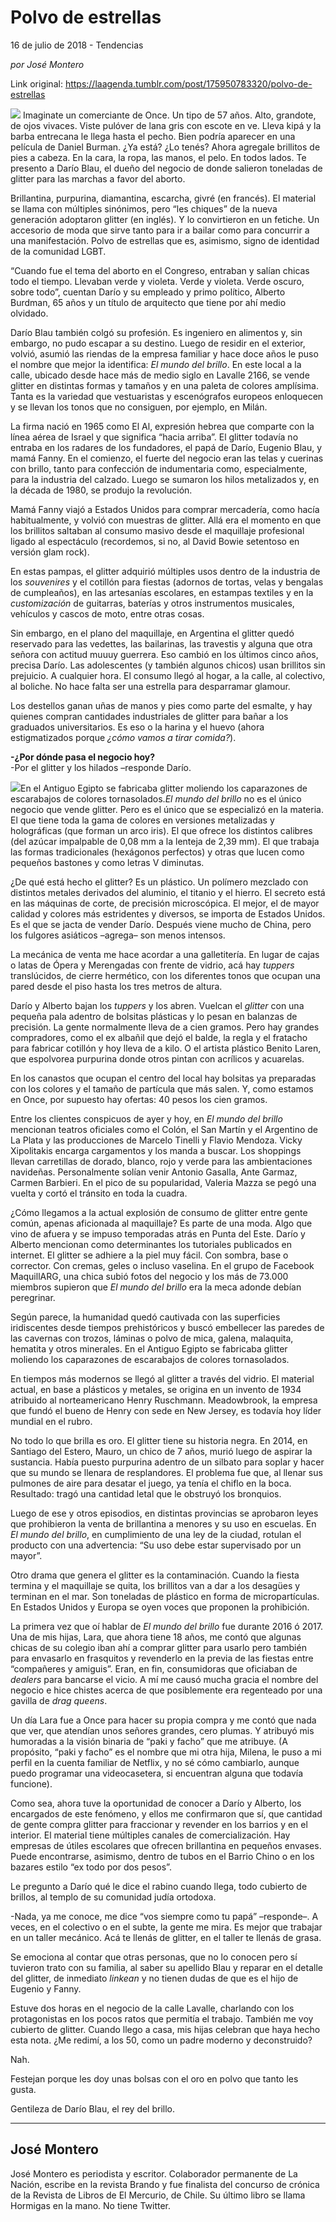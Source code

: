 # Polvo de estrellas



16 de julio de 2018 - Tendencias

_por José Montero_

Link original: https://laagenda.tumblr.com/post/175950783320/polvo-de-estrellas

![](https://64.media.tumblr.com/188635793ad524bfe1f20939f1175385/tumblr_inline_pbzg7wwsb51t6q87u_500.jpg)
 Imaginate un comerciante de
Once. Un tipo de 57 años. Alto, grandote, de ojos vivaces. Viste
pulóver de lana gris con escote en ve. Lleva kipá y la barba
entrecana le llega hasta el pecho. Bien podría aparecer en una
película de Daniel Burman. ¿Ya está? ¿Lo tenés? Ahora agregale
brillitos de pies a cabeza. En la cara, la ropa, las manos, el pelo.
En todos lados. Te presento a Darío Blau, el dueño del negocio de
donde salieron toneladas de glitter para las marchas a favor del
aborto. 



Brillantina, purpurina,
diamantina, escarcha, givré (en francés). El material se llama con
múltiples sinónimos, pero “les chiques” de la nueva generación
adoptaron glitter (en inglés). Y lo convirtieron en un fetiche. Un
accesorio de moda que sirve tanto para ir a bailar como para
concurrir a una manifestación. Polvo de estrellas que es, asimismo,
signo de identidad de la comunidad LGBT.


 “Cuando fue el tema del
aborto en el Congreso, entraban y salían chicas todo el tiempo.
Llevaban verde y violeta. Verde y violeta. Verde oscuro, sobre todo”,
cuentan Darío y su empleado y primo político, Alberto Burdman, 65
años y un título de arquitecto que tiene por ahí medio olvidado.


 Darío Blau también colgó
su profesión. Es ingeniero en alimentos y, sin embargo, no pudo
escapar a su destino. Luego de residir en el exterior, volvió,
asumió las riendas de la empresa familiar y hace doce años le puso
el nombre que mejor la identifica: *El
mundo del brillo*.
En este local a la calle, ubicado desde hace más de medio siglo en
Lavalle 2166, se vende glitter en distintas formas y tamaños y en
una paleta de colores amplísima. Tanta es la variedad que
vestuaristas y escenógrafos europeos enloquecen y se llevan los
tonos que no consiguen, por ejemplo, en Milán.


 La firma nació en 1965 como
El Al, expresión hebrea que comparte con la línea aérea de Israel
y que significa “hacia arriba”. El glitter todavía no entraba en
los radares de los fundadores, el papá de Darío, Eugenio Blau, y
mamá Fanny. En el comienzo, el fuerte del negocio eran las telas y
cuerinas con brillo, tanto para confección de indumentaria como,
especialmente, para la industria del calzado. Luego se sumaron los
hilos metalizados y, en la década de 1980, se produjo la revolución.


 Mamá Fanny viajó a Estados
Unidos para comprar mercadería, como hacía habitualmente, y volvió
con muestras de glitter. Allá era el momento en que los brillitos
saltaban al consumo masivo desde el maquillaje profesional ligado al
espectáculo (recordemos, si no, al David Bowie setentoso en versión
glam rock).


 En estas pampas, el glitter
adquirió múltiples usos dentro de la industria de los *souvenires*
y el cotillón para fiestas (adornos de tortas, velas y bengalas de
cumpleaños), en las artesanías escolares, en estampas textiles y en
la *customización*
de guitarras, baterías y otros instrumentos musicales, vehículos y
cascos de moto, entre otras cosas.


 Sin embargo, en el plano del
maquillaje, en Argentina el glitter quedó reservado para las
vedettes, las bailarinas, las travestis y alguna que otra señora con
actitud muuuy guerrera. Eso cambió en los últimos cinco años,
precisa Darío. Las adolescentes (y también algunos chicos) usan
brillitos sin prejuicio. A cualquier hora. El consumo llegó al
hogar, a la calle, al colectivo, al boliche. No hace falta ser una
estrella para desparramar glamour.


Los destellos ganan uñas de
manos y pies como parte del esmalte, y hay quienes compran cantidades
industriales de glitter para bañar a los graduados universitarios.
Es eso o la harina y el huevo (ahora estigmatizados porque *¿cómo
vamos a tirar comida?*).

**-¿Por dónde pasa el
negocio hoy?**  
-Por el glitter y los hilados
–responde Darío.

![](https://64.media.tumblr.com/188635793ad524bfe1f20939f1175385/tumblr_inline_pbypseZrjC1t6q87u_500.jpg)En el Antiguo Egipto se fabricaba glitter moliendo los
caparazones de escarabajos de colores tornasolados.*El
mundo del brillo*
no es el único negocio que vende glitter. Pero es el único que se
especializó en la materia. El que tiene toda la gama de colores en
versiones metalizadas y holográficas (que forman un arco iris). El
que ofrece los distintos calibres (del azúcar impalpable de 0,08 mm
a la lenteja de 2,39 mm). El que trabaja las formas tradicionales
(hexágonos perfectos) y otras que lucen como pequeños bastones y
como letras V diminutas.


 ¿De qué está hecho el
glitter? Es un plástico. Un polímero mezclado con distintos metales
derivados del aluminio, el titanio y el hierro. El secreto está en
las máquinas de corte, de precisión microscópica. El mejor, el de
mayor calidad y colores más estridentes y diversos, se importa de
Estados Unidos. Es el que se jacta de vender Darío. Después viene
mucho de China, pero los fulgores asiáticos –agrega– son menos
intensos.


 La mecánica de venta me hace
acordar a una galletitería. En lugar de cajas o latas de Ópera y
Merengadas con frente de vidrio, acá hay *tuppers*
translúcidos, de cierre hermético, con los diferentes tonos que
ocupan una pared desde el piso hasta los tres metros de altura.


 Darío y Alberto bajan los
*tuppers*
y los abren. Vuelcan el *glitter*
con una pequeña pala adentro de bolsitas plásticas y lo pesan en
balanzas de precisión. La gente normalmente lleva de a cien gramos.
Pero hay grandes compradores, como el ex albañil que dejó el balde,
la regla y el fratacho para fabricar cotillón y hoy lleva de a kilo.
O el artista plástico Benito Laren, que espolvorea purpurina donde
otros pintan con acrílicos y acuarelas.


 En los canastos que ocupan el
centro del local hay bolsitas ya preparadas con los colores y el
tamaño de partícula que más salen. Y, como estamos en Once, por
supuesto hay ofertas: 40 pesos los cien gramos.


 Entre los clientes conspicuos
de ayer y hoy, en *El
mundo del brillo*
mencionan teatros oficiales como el Colón, el San Martín y el
Argentino de La Plata y las producciones de Marcelo Tinelli y Flavio
Mendoza. Vicky Xipolitakis encarga cargamentos y los manda a buscar.
Los shoppings llevan carretillas de dorado, blanco, rojo y verde para
las ambientaciones navideñas. Personalmente solían venir Antonio
Gasalla, Ante Garmaz, Carmen Barbieri. En el pico de su popularidad,
Valeria Mazza se pegó una vuelta y cortó el tránsito en toda la
cuadra.


 ¿Cómo llegamos a la actual
explosión de consumo de glitter entre gente común, apenas
aficionada al maquillaje? Es parte de una moda. Algo que vino de
afuera y se impuso temporadas atrás en Punta del Este. Darío y
Alberto mencionan como determinantes los tutoriales publicados en
internet. El glitter se adhiere a la piel muy fácil. Con sombra,
base o corrector. Con cremas, geles o incluso vaselina. En el grupo
de Facebook MaquillARG, una chica subió fotos del negocio y los más
de 73.000 miembros supieron que *El
mundo del brillo*
era la meca adonde debían peregrinar.

  



 Según parece, la humanidad
quedó cautivada con las superficies iridiscentes desde tiempos
prehistóricos y buscó embellecer las paredes de las cavernas con
trozos, láminas o polvo de mica, galena, malaquita, hematita y otros
minerales. En el Antiguo Egipto se fabricaba glitter moliendo los
caparazones de escarabajos de colores tornasolados.


 En tiempos más modernos se
llegó al glitter a través del vidrio. El material actual, en base a
plásticos y metales, se origina en un invento de 1934 atribuido al
norteamericano Henry Ruschmann. Meadowbrook, la empresa que fundó el
bueno de Henry con sede en New Jersey, es todavía hoy líder mundial
en el rubro.

No todo lo que brilla es oro.
El glitter tiene su historia negra. En 2014, en Santiago del Estero,
Mauro, un chico de 7 años, murió luego de aspirar la sustancia.
Había puesto purpurina adentro de un silbato para soplar y hacer que
su mundo se llenara de resplandores. El problema fue que, al llenar
sus pulmones de aire para desatar el juego, ya tenía el chiflo en la
boca. Resultado: tragó una cantidad letal que le obstruyó los
bronquios.


 Luego de ese y otros
episodios, en distintas provincias se aprobaron leyes que prohibieron
la venta de brillantina a menores y su uso en escuelas. En *El
mundo del brillo*,
en cumplimiento de una ley de la ciudad, rotulan el producto con una
advertencia: “Su uso debe estar supervisado por un mayor”.


 Otro drama que genera el
glitter es la contaminación. Cuando la fiesta termina y el
maquillaje se quita, los brillitos van a dar a los desagües y
terminan en el mar. Son toneladas de plástico en forma de
micropartículas. En Estados Unidos y Europa se oyen voces que
proponen la prohibición.

  



 La primera vez que oí hablar
de *El mundo
del brillo*
fue durante 2016 ó 2017. Una de mis hijas, Lara, que ahora tiene 18
años, me contó que algunas chicas de su colegio iban ahí a comprar
glitter para usarlo pero también para envasarlo en frasquitos y
revenderlo en la previa de las fiestas entre “compañeres y
amiguis”. Eran, en fin, consumidoras que  oficiaban de *dealers*
para bancarse el vicio. A mí me causó mucha gracia el nombre del
negocio e hice chistes acerca de que posiblemente era regenteado por
una gavilla de *drag
queens*.


 Un día Lara fue a Once para
hacer su propia compra y me contó que nada que ver, que atendían
unos señores grandes, cero plumas. Y atribuyó mis humoradas a la
visión binaria de “paki y facho” que me atribuye. (A propósito,
“paki y facho” es el nombre que mi otra hija, Milena, le puso a
mi perfil en la cuenta familiar de Netflix, y no sé cómo cambiarlo,
aunque puedo programar una videocasetera, si encuentran alguna que
todavía funcione).


 Como sea, ahora tuve la
oportunidad de conocer a Darío y Alberto, los encargados de este
fenómeno, y ellos me confirmaron que sí, que cantidad de gente
compra glitter para fraccionar y revender en los barrios y en el
interior. El material tiene múltiples canales de comercialización.
Hay empresas de útiles escolares que ofrecen brillantina en pequeños
envases. Puede encontrarse, asimismo, dentro de tubos en el Barrio
Chino o en los bazares estilo “ex todo por dos pesos”.

Le pregunto a Darío qué le
dice el rabino cuando llega, todo cubierto de brillos, al templo de
su comunidad judía ortodoxa.  



 -Nada, ya me conoce, me dice
“vos siempre como tu papá” –responde–. A veces, en el
colectivo o en el subte, la gente me mira. Es mejor que trabajar en
un taller mecánico. Acá te llenás de glitter, en el taller te
llenás de grasa.


 Se emociona al contar que
otras personas, que no lo conocen pero sí tuvieron trato con su
familia, al saber su apellido Blau y reparar en el detalle del
glitter, de inmediato *linkean*
y no tienen dudas de que es el hijo de Eugenio y Fanny.


 Estuve dos horas en el
negocio de la calle Lavalle, charlando con los protagonistas en los
pocos ratos que permitía el trabajo. También me voy cubierto de
glitter. Cuando llego a casa, mis hijas celebran que haya hecho esta
nota. ¿Me redimí, a los 50, como un padre moderno y deconstruido?


Nah.


Festejan porque les doy unas
bolsas con el oro en polvo que tanto les gusta.


Gentileza de Darío Blau, el
rey del brillo.



---

 José Montero
-------------

José Montero es periodista y escritor. Colaborador permanente de La Nación, escribe en la revista Brando y fue finalista del concurso de crónica de la Revista de Libros de El Mercurio, de Chile. Su último libro se llama Hormigas en la mano. No tiene Twitter. 

